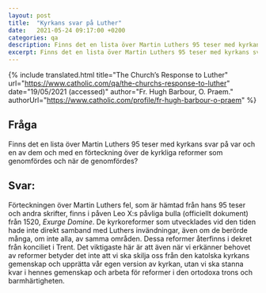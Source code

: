 ```yaml
---
layout: post
title:  "Kyrkans svar på Luther"
date:   2021-05-24 09:17:00 +0200
categories: qa
description: Finns det en lista över Martin Luthers 95 teser med kyrkans svar på var och en av dem och med en förteckning över de kyrkliga reformer som genomfördes och när de genomfördes? 
excerpt: Finns det en lista över Martin Luthers 95 teser med kyrkans svar på var och en av dem och med en förteckning över de kyrkliga reformer som genomfördes och när de genomfördes? 
---
```



{% include translated.html 
    title="The Church’s Response to Luther"
    url="https://www.catholic.com/qa/the-churchs-response-to-luther"
     date="19/05/2021 (accessed)" 
    author="Fr. Hugh Barbour, O. Praem." 
    authorUrl="https://www.catholic.com/profile/fr-hugh-barbour-o-praem"
%}

## Fråga
Finns det en lista över Martin Luthers 95 teser med kyrkans svar på var och en av dem och med en förteckning över de kyrkliga reformer som genomfördes och när de genomfördes? 

## Svar:

Förteckningen över Martin Luthers fel, som är hämtad från hans 95 teser och andra skrifter, finns i påven Leo X:s påvliga bulla (officiellt dokument) från 1520, *Exurge Domine*. De kyrkoreformer som utvecklades vid den tiden hade inte direkt samband med Luthers invändningar, även om de berörde många, om inte alla, av samma områden. Dessa reformer återfinns i dekret från konciliet i Trent. Det viktigaste här är att även när vi erkänner behovet av reformer betyder det inte att vi ska skilja oss från den katolska kyrkans gemenskap och upprätta vår egen version av kyrkan, utan vi ska stanna kvar i hennes gemenskap och arbeta för reformer i den ortodoxa trons och barmhärtigheten.


